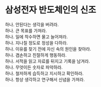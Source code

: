 # 삼성전자 반도체인의 신조
하나. 안된다는 생각을 버려라.  
하나. 큰 목표를 가져라.  
하나. 일에 착수하면 물고 늘어져라.  
하나. 지나칠 정도로 정성을 다하라.  
하나. 이유를 찾기 전에 자신 속의 원인을 찾아라.  
하나. 겸손하고 친절하게 행동하라.  
하나. 서적을 읽고 자료를 뒤지고 기록을 남겨라.  
하나. 무엇이든 숫자로 파악하라.  
하나. 철저하게 습득하고 지시하고 확인하라.  
하나. 항상 생각하고 연구해서 신념을 가져라.  
